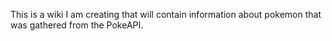This is a wiki I am creating that will contain information about pokemon that was gathered from the PokeAPI. 
